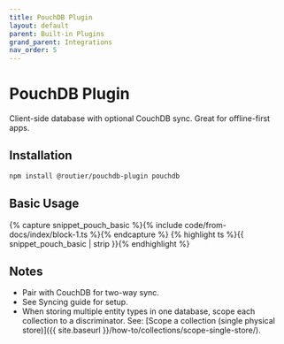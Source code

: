 ```yaml
---
title: PouchDB Plugin
layout: default
parent: Built-in Plugins
grand_parent: Integrations
nav_order: 5
---
```


# PouchDB Plugin

Client-side database with optional CouchDB sync. Great for offline-first apps.

## Installation

```bash
npm install @routier/pouchdb-plugin pouchdb
```

## Basic Usage

{% capture snippet_pouch_basic %}{% include code/from-docs/index/block-1.ts %}{% endcapture %}
{% highlight ts %}{{ snippet_pouch_basic | strip }}{% endhighlight %}

## Notes

- Pair with CouchDB for two-way sync.
- See Syncing guide for setup.
- When storing multiple entity types in one database, scope each collection to a discriminator. See: [Scope a collection (single physical store)]({{ site.baseurl }}/how-to/collections/scope-single-store/).
